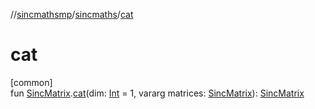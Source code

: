 //[sincmathsmp](../../index.md)/[sincmaths](index.md)/[cat](cat.md)

# cat

[common]\
fun [SincMatrix](-sinc-matrix/index.md).[cat](cat.md)(dim: [Int](https://kotlinlang.org/api/latest/jvm/stdlib/kotlin/-int/index.html) = 1, vararg matrices: [SincMatrix](-sinc-matrix/index.md)): [SincMatrix](-sinc-matrix/index.md)
